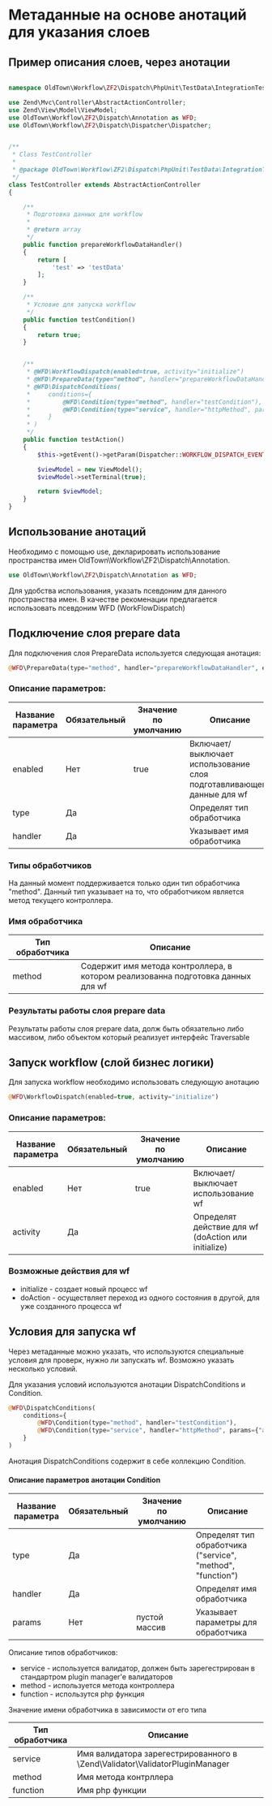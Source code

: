 # Метаданные на основе анотаций для указания слоев

## Пример описания слоев, через анотации

```php

namespace OldTown\Workflow\ZF2\Dispatch\PhpUnit\TestData\IntegrationTest;

use Zend\Mvc\Controller\AbstractActionController;
use Zend\View\Model\ViewModel;
use OldTown\Workflow\ZF2\Dispatch\Annotation as WFD;
use OldTown\Workflow\ZF2\Dispatch\Dispatcher\Dispatcher;


/**
 * Class TestController
 *
 * @package OldTown\Workflow\ZF2\Dispatch\PhpUnit\TestData\IntegrationTest
 */
class TestController extends AbstractActionController
{

    /**
     * Подготовка данных для workflow
     *
     * @return array
     */
    public function prepareWorkflowDataHandler()
    {
        return [
            'test' => 'testData'
        ];
    }

    /**
     * Условие для запуска workflow
     */
    public function testCondition()
    {
        return true;
    }


    /**
     * @WFD\WorkflowDispatch(enabled=true, activity="initialize")
     * @WFD\PrepareData(type="method", handler="prepareWorkflowDataHandler", enabled=true)
     * @WFD\DispatchConditions(
     *     conditions={
     *         @WFD\Condition(type="method", handler="testCondition"),
     *         @WFD\Condition(type="service", handler="httpMethod", params={"allowedHttpMethods":{"GET"}})
     *     }
     * )
     */
    public function testAction()
    {
        $this->getEvent()->getParam(Dispatcher::WORKFLOW_DISPATCH_EVENT);

        $viewModel = new ViewModel();
        $viewModel->setTerminal(true);

        return $viewModel;
    }
}
```

## Использование анотаций
Необходимо с помощью use, декларировать использование пространства имен OldTown\Workflow\ZF2\Dispatch\Annotation.
```php
use OldTown\Workflow\ZF2\Dispatch\Annotation as WFD;
```

Для удобства использования, указать псевдоним для данного пространства имен. В качестве рекоменации предлагается использовать
псевдоним WFD (WorkFlowDispatch)


## Подключение слоя prepare data 

Для подключения слоя PrepareData используется следующая анотация:
```php
@WFD\PrepareData(type="method", handler="prepareWorkflowDataHandler", enabled=true)
```

### Описание параметров:

Название параметра|Обязательный|Значение по умолчанию|Описание           
------------------|------------|---------------------|---------------------------------------------------------------------
enabled           |Нет         |true                 |Включает/выключает использование слоя подготавливающего данные для wf 
type              |Да          |                     |Определят тип обработчика
handler           |Да          |                     |Указывает имя обработчика

### Типы обработчиков

На данный момент поддерживается только один тип обработчика "method". Данный тип указывает на то, что обработчиком
является метод текущего контроллера.

### Имя обработчика


Тип обработчика|Описание
---------------|---------------------------------------------------------------------------------
method         |Содержит имя метода контроллера, в котором реализованна подготовка данных для wf

### Результаты работы слоя prepare data

Результаты работы слоя prepare data, долж быть обязательно либо массивом, либо объектом который реализует интерфейс Traversable

## Запуск workflow (слой бизнес логики)

Для запуска workflow необходимо использовать следующую анотацию
```php
@WFD\WorkflowDispatch(enabled=true, activity="initialize")
```

### Описание параметров:

Название параметра|Обязательный|Значение по умолчанию|Описание           
------------------|------------|---------------------|---------------------------------------------------------------------
enabled           |Нет         |true                 |Включает/выключает использование wf 
activity          |Да          |                     |Определят действие для wf (doAction или initialize)

### Возможные действия для wf

* initialize - создает новый процесс wf
* doAction   - осуществляет переход из одного состояния в другой, для уже созданного процесса wf

## Условия для запуска wf

Через метаданные можно указать, что используются специальные условия для проверк, нужно ли запускать wf. Возможно указать
несколько условий.

Для указания условий используются анотации DispatchConditions и Condition.


```php
@WFD\DispatchConditions(
    conditions={
        @WFD\Condition(type="method", handler="testCondition"),
        @WFD\Condition(type="service", handler="httpMethod", params={"allowedHttpMethods":{"GET"}})
    }
)
```

Анотация DispatchConditions содержит в себе коллекцию Condition.

#### Описание параметров анотации Condition

Название параметра|Обязательный|Значение по умолчанию|Описание           
------------------|------------|---------------------|---------------------------------------------------------------------
type              |Да          |                     |Определят тип обработчика ("service", "method", "function")
handler           |Да          |                     |Определят имя обработчика
params            |Нет         |пустой массив        |Указывает параметры для обработчика

Описание типов обработчиков:
* service - используется валидатор, должен быть зарегестрирован в стандартром plugin manager'e валидаторов
* method - используется метода контроллера
* function - использутся php функция

Значение имени обработчика в зависимости от его типа


Тип обработчика|Описание
---------------|---------------------------------------------------------------------------------
service        |Имя валидатора зарегестрированного в \Zend\Validator\ValidatorPluginManager
method         |Имя метода контрллера
function       |Имя php функции


